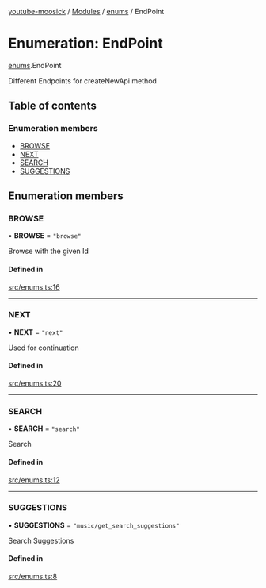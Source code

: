 [youtube-moosick](../README.md) / [Modules](../modules.md) / [enums](../modules/enums.md) / EndPoint

# Enumeration: EndPoint

[enums](../modules/enums.md).EndPoint

Different Endpoints for createNewApi method

## Table of contents

### Enumeration members

- [BROWSE](enums.EndPoint.md#browse)
- [NEXT](enums.EndPoint.md#next)
- [SEARCH](enums.EndPoint.md#search)
- [SUGGESTIONS](enums.EndPoint.md#suggestions)

## Enumeration members

### BROWSE

• **BROWSE** = `"browse"`

Browse with the given Id

#### Defined in

[src/enums.ts:16](https://github.com/EvasiveXkiller/youtube-moosick/blob/769bf26/src/enums.ts#L16)

___

### NEXT

• **NEXT** = `"next"`

Used for continuation

#### Defined in

[src/enums.ts:20](https://github.com/EvasiveXkiller/youtube-moosick/blob/769bf26/src/enums.ts#L20)

___

### SEARCH

• **SEARCH** = `"search"`

Search

#### Defined in

[src/enums.ts:12](https://github.com/EvasiveXkiller/youtube-moosick/blob/769bf26/src/enums.ts#L12)

___

### SUGGESTIONS

• **SUGGESTIONS** = `"music/get_search_suggestions"`

Search Suggestions

#### Defined in

[src/enums.ts:8](https://github.com/EvasiveXkiller/youtube-moosick/blob/769bf26/src/enums.ts#L8)
